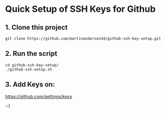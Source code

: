 # Quick Setup of SSH Keys for Github

## 1. Clone this project
```
git clone https://github.com/martinandersen3d/github-ssh-key-setup.git
```
## 2. Run the script
```
cd github-ssh-key-setup/
./github-ssh-setup.sh
```

## 3. Add Keys on:
https://github.com/settings/keys 

:-)